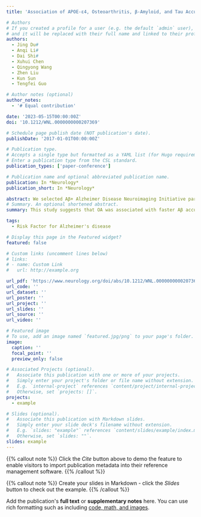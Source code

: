 ```yaml
---
title: 'Association of APOE-ε4, Osteoarthritis, β-Amyloid, and Tau Accumulation in Primary Motor and Somatosensory Regions in Alzheimer Disease'

# Authors
# If you created a profile for a user (e.g. the default `admin` user), write the username (folder name) here
# and it will be replaced with their full name and linked to their profile.
authors:
  - Jing Du#
  - Anqi Li#
  - Dai Shi#
  - Xuhui Chen
  - Qingyong Wang
  - Zhen Liu
  - Kun Sun
  - Tengfei Guo

# Author notes (optional)
author_notes:
  - '# Equal contribution'

date: '2023-05-15T00:00:00Z'
doi: '10.1212/WNL.0000000000207369'

# Schedule page publish date (NOT publication's date).
publishDate: '2017-01-01T00:00:00Z'

# Publication type.
# Accepts a single type but formatted as a YAML list (for Hugo requirements).
# Enter a publication type from the CSL standard.
publication_types: ['paper-conference']

# Publication name and optional abbreviated publication name.
publication: In *Neurology*
publication_short: In *Neurology*

abstract: We selected Aβ+ Alzheimer Disease Neuroimaging Initiative participants, defined by baseline 18F-florbetapir (FBP) Aβ PET standardized uptake value ratio (SUVR) of AD summary cortical regions, who had longitudinal Aβ PET, the records of OA medical history, and APOE-ε4 genotyping. We examined how OA and APOE-ε4 relate to baseline and longitudinal Aβ accumulation and tau deposition measured at follow-up in precentral and postcentral cortical areas and how they modulate Aβ-associated future higher tau levels, adjusting for age, sex, and diagnosis and using multiple comparison corrections.A total of 374 individuals (mean age 75 years, 49.2% female, 62.8% APOE-ε4 carriers) who underwent longitudinal FBP PET with a median follow-up of 3.3 years (interquartile range [IQR] 3.4, range 1.6–9.4) were analyzed, and 96 people had 18F-flortaucipir (FTP) tau PET measured at a median of 5.4 (IQR 1.9, range 4.0–9.3) years postbaseline FBP PET. Neither OA nor APOE-ε4 was related to baseline FBP SUVR in precentral and postcentral regions. At follow-up, OA rather than APOE-ε4 was associated with faster Aβ accumulation in postcentral region (β = 0.005, 95% CI 0.001–0.008) over time. In addition, OA but not the APOE-ε4 allele was strongly linked to higher follow-up FTP tau levels in precentral (β = 0.098, 95% CI 0.034–0.162) and postcentral (β = 0.105, 95% CI 0.040–0.169) cortices. OA and APOE-ε4 were also interactively associated with higher follow-up FTP tau deposition in precentral (β = 0.128, 95% CI 0.030–0.226) and postcentral (β = 0.124, 95% CI 0.027–0.223) regions.
# Summary. An optional shortened abstract.
summary: This study suggests that OA was associated with faster Aβ accumulation and higher Aβ-dependent future tau deposition in primary motor and somatosensory regions, providing novel insights into how OA increases the risk of AD.

tags:
  - Risk Factor for Alzheimer's disease

# Display this page in the Featured widget?
featured: false

# Custom links (uncomment lines below)
# links:
# - name: Custom Link
#   url: http://example.org

url_pdf: 'https://www.neurology.org/doi/abs/10.1212/WNL.0000000000207369'
url_code: ''
url_dataset: ''
url_poster: ''
url_project: ''
url_slides: ''
url_source: ''
url_video: ''

# Featured image
# To use, add an image named `featured.jpg/png` to your page's folder.
image:
  caption: ''
  focal_point: ''
  preview_only: false

# Associated Projects (optional).
#   Associate this publication with one or more of your projects.
#   Simply enter your project's folder or file name without extension.
#   E.g. `internal-project` references `content/project/internal-project/index.md`.
#   Otherwise, set `projects: []`.
projects:
  - example

# Slides (optional).
#   Associate this publication with Markdown slides.
#   Simply enter your slide deck's filename without extension.
#   E.g. `slides: "example"` references `content/slides/example/index.md`.
#   Otherwise, set `slides: ""`.
slides: example
---
```


{{% callout note %}}
Click the _Cite_ button above to demo the feature to enable visitors to import publication metadata into their reference management software.
{{% /callout %}}

{{% callout note %}}
Create your slides in Markdown - click the _Slides_ button to check out the example.
{{% /callout %}}

Add the publication's **full text** or **supplementary notes** here. You can use rich formatting such as including [code, math, and images](https://docs.hugoblox.com/content/writing-markdown-latex/).
